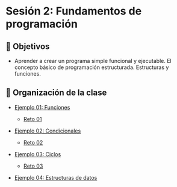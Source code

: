 # Sesión 2: Fundamentos de programación

## :dart: Objetivos

- Aprender a crear un programa simple funcional y ejecutable. El concepto básico de programación estructurada. Estructuras y funciones.

## 📂 Organización de la clase

- [Ejemplo 01: Funciones](Ejemplo-01)
	- [Reto 01](Reto-01)
	
- [Ejemplo 02: Condicionales](Ejemplo-02)
	- [Reto 02](Reto-02)
	
- [Ejemplo 03: Ciclos](Ejemplo-03)
	- [Reto 03](Reto-03)

- [Ejemplo 04: Estructuras de datos](Ejemplo-04)

<!-- - [Reto final - Implementando programación estructurada](Reto-final) -->

<!-- - [Postwork](Postwork) -->

